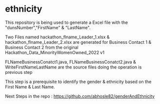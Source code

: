 # ethnicity

This repository is being used to generate a Excel file with the "dunsNumber","FirstName" & "LastName".

Two Files named hackathon_flname_Leader_1.xlsx & hackathon_flname_Leader_2.xlsx are generated for Business Contact 1 & Business Contact 2 from the original  Hackathon_Data_MinorityWomenOwned_2022 v1

FLNameBusinessConatct1.java, FLNameBusinessConatct2.java & WriteFirstNameLastName are the source files doing the operation is previous step

This step is a prerequisite to identify the gender & ethnicity based on the First Name & Last Name.

Next Steps in the repo : https://github.com/abhosle82/genderAndEthnicity
